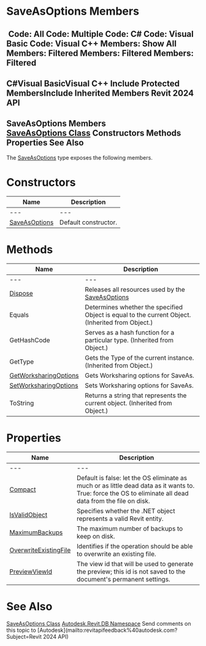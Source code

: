 # SaveAsOptions Members

﻿
 Code: All Code: Multiple Code: C# Code: Visual Basic Code: Visual C++  Members: Show All Members: Filtered Members: Filtered Members: Filtered   
---  
C#Visual BasicVisual C++
Include Protected MembersInclude Inherited Members
Revit 2024 API  
---  
SaveAsOptions Members  
[SaveAsOptions Class](f8eecf56-8b25-4140-d66e-c87f0d664ee1.md "SaveAsOptions Class") Constructors Methods Properties See Also  
---  
The [SaveAsOptions](f8eecf56-8b25-4140-d66e-c87f0d664ee1.md "SaveAsOptions Class") type exposes the following members.
# Constructors
| Name | Description |
| --- | --- |
| --- | --- | --- |
| [SaveAsOptions](6d630f06-c786-bb5b-98ee-d14147b7e4a0.md "SaveAsOptions Constructor") | Default constructor. |

# Methods
| Name | Description |
| --- | --- |
| --- | --- | --- |
| [Dispose](6c5466cc-60f7-a9c1-3090-0c4d71f048b0.md "Dispose Method") | Releases all resources used by the [SaveAsOptions](f8eecf56-8b25-4140-d66e-c87f0d664ee1.md "SaveAsOptions Class") |
| Equals | Determines whether the specified Object is equal to the current Object. (Inherited from Object.) |
| GetHashCode | Serves as a hash function for a particular type.  (Inherited from Object.) |
| GetType | Gets the Type of the current instance. (Inherited from Object.) |
| [GetWorksharingOptions](78d0d082-d68d-aa07-2b5e-1e67d5322050.md "GetWorksharingOptions Method") | Gets Worksharing options for SaveAs. |
| [SetWorksharingOptions](166bb90b-e729-e87c-7ef7-954c240aec34.md "SetWorksharingOptions Method") | Sets Worksharing options for SaveAs. |
| ToString | Returns a string that represents the current object. (Inherited from Object.) |

# Properties
| Name | Description |
| --- | --- |
| --- | --- | --- |
| [Compact](8033852c-97a3-06c7-fb4d-0d91c5741e62.md "Compact Property") | Default is false: let the OS eliminate as much or as little dead data as it wants to. True: force the OS to eliminate all dead data from the file on disk. |
| [IsValidObject](a1a3f9aa-1970-0f43-6881-ad400f0c2a9b.md "IsValidObject Property") | Specifies whether the .NET object represents a valid Revit entity. |
| [MaximumBackups](6583d3ce-1cb4-ec6e-7a5f-94c1e2346b3a.md "MaximumBackups Property") | The maximum number of backups to keep on disk. |
| [OverwriteExistingFile](0cb74cf6-c265-20d6-467e-30b89aa60237.md "OverwriteExistingFile Property") | Identifies if the operation should be able to overwrite an existing file. |
| [PreviewViewId](d75283fb-868c-bda3-277b-b0c1d3a65893.md "PreviewViewId Property") | The view id that will be used to generate the preview; this id is not saved to the document's permanent settings. |

# See Also
[SaveAsOptions Class](f8eecf56-8b25-4140-d66e-c87f0d664ee1.md "SaveAsOptions Class")
[Autodesk.Revit.DB Namespace](87546ba7-461b-c646-cbb1-2cb8f5bff8b2.md "Autodesk.Revit.DB Namespace")
Send comments on this topic to [Autodesk](mailto:revitapifeedback%40autodesk.com?Subject=Revit 2024 API)